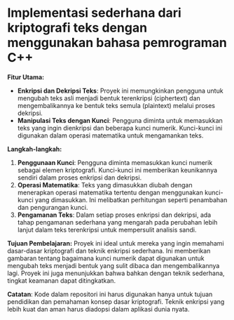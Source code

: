 <h1>Implementasi sederhana dari kriptografi teks dengan menggunakan bahasa pemrograman C++</h1>

**Fitur Utama:**
- **Enkripsi dan Dekripsi Teks**: Proyek ini memungkinkan pengguna untuk mengubah teks asli menjadi bentuk terenkripsi (ciphertext) dan mengembalikannya ke bentuk teks semula (plaintext) melalui proses dekripsi.
- **Manipulasi Teks dengan Kunci**: Pengguna diminta untuk memasukkan teks yang ingin dienkripsi dan beberapa kunci numerik. Kunci-kunci ini digunakan dalam operasi matematika untuk mengamankan teks.

**Langkah-langkah:**
1. **Penggunaan Kunci**: Pengguna diminta memasukkan kunci numerik sebagai elemen kriptografi. Kunci-kunci ini memberikan keunikannya sendiri dalam proses enkripsi dan dekripsi.
2. **Operasi Matematika**: Teks yang dimasukkan diubah dengan menerapkan operasi matematika tertentu dengan menggunakan kunci-kunci yang dimasukkan. Ini melibatkan perhitungan seperti penambahan dan pengurangan kunci.
3. **Pengamanan Teks**: Dalam setiap proses enkripsi dan dekripsi, ada tahap pengamanan sederhana yang mengarah pada perubahan lebih lanjut dalam teks terenkripsi untuk mempersulit analisis sandi.

**Tujuan Pembelajaran:**
Proyek ini ideal untuk mereka yang ingin memahami dasar-dasar kriptografi dan teknik enkripsi sederhana. Ini memberikan gambaran tentang bagaimana kunci numerik dapat digunakan untuk mengubah teks menjadi bentuk yang sulit dibaca dan mengembalikannya lagi. Proyek ini juga menunjukkan bahwa bahkan dengan teknik sederhana, tingkat keamanan dapat ditingkatkan.

**Catatan**: Kode dalam repositori ini harus digunakan hanya untuk tujuan pendidikan dan pemahaman konsep dasar kriptografi. Teknik enkripsi yang lebih kuat dan aman harus diadopsi dalam aplikasi dunia nyata.
